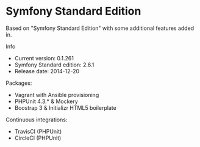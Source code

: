 Symfony Standard Edition
========================

Based on "Symfony Standard Edition" with some additional features added in.

Info
* Current version: 0.1.261
* Symfony Standard edition: 2.6.1
* Release date: 2014-12-20


Packages:
- Vagrant with Ansible provisioning
- PHPUnit 4.3.* & Mockery
- Boostrap 3 & Initializr HTML5 boilerplate

Continuous integrations:
- TravisCI (PHPUnit)
- CircleCI (PHPUnit)
